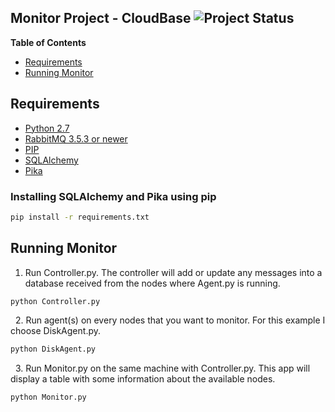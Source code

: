 ## Monitor Project - CloudBase ![Project Status](http://img.shields.io/badge/status-beta-blue.svg)

**Table of Contents**

- [Requirements](#requirements)
- [Running Monitor](#running-monitor)

## Requirements

- [Python 2.7](https://www.python.org/download/releases/2.7/)
- [RabbitMQ 3.5.3 or newer](https://www.rabbitmq.com/download.html)
- [PIP](https://pip.pypa.io/en/latest/installing.html)
- [SQLAlchemy](#installing-sqlalchemy-and-pika-using-pip)
- [Pika](#installing-sqlalchemy-and-pika-using-pip)

### Installing SQLAlchemy and Pika using pip

```bash
pip install -r requirements.txt
```

## Running Monitor

1. Run Controller.py. The controller will add or update any messages into a database received from the nodes where Agent.py is running.
&nbsp;
```bash
python Controller.py
```
&nbsp;
2. Run agent(s) on every nodes that you want to monitor. For this example I choose DiskAgent.py.
&nbsp;
```bash
python DiskAgent.py
```
&nbsp;
3. Run Monitor.py on the same machine with Controller.py. This app will display a table with some information about the available nodes.
&nbsp;
```bash
python Monitor.py
```
